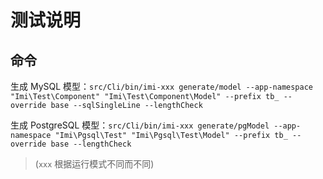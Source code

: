 # 测试说明

## 命令

生成 MySQL 模型：`src/Cli/bin/imi-xxx generate/model --app-namespace "Imi\Test\Component" "Imi\Test\Component\Model" --prefix tb_ --override base --sqlSingleLine --lengthCheck`

生成 PostgreSQL 模型：`src/Cli/bin/imi-xxx generate/pgModel --app-namespace "Imi\Pgsql\Test" "Imi\Pgsql\Test\Model" --prefix tb_ --override base --lengthCheck`

> (`xxx` 根据运行模式不同而不同)
